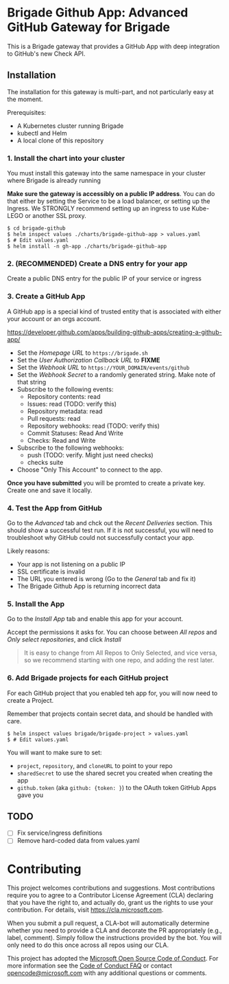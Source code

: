 # Brigade Github App: Advanced GitHub Gateway for Brigade

This is a Brigade gateway that provides a GitHub App with deep integration to
GitHub's new Check API.

## Installation

The installation for this gateway is multi-part, and not particularly easy at
the moment.

Prerequisites:

- A Kubernetes cluster running Brigade
- kubectl and Helm
- A local clone of this repository

### 1. Install the chart into your cluster

You must install this gateway into the same namespace in your cluster where
Brigade is already running

**Make sure the gateway is accessibly on a public IP address**. You can do that
either by setting the Service to be a load balancer, or setting up the Ingress. We
STRONGLY recommend setting up an ingress to use Kube-LEGO or another SSL proxy.

```
$ cd brigade-github
$ helm inspect values ./charts/brigade-github-app > values.yaml
$ # Edit values.yaml
$ helm install -n gh-app ./charts/brigade-github-app
```

### 2. (RECOMMENDED) Create a DNS entry for your app

Create a public DNS entry for the public IP of your service or ingress

### 3. Create a GitHub App

A GitHub app is a special kind of trusted entity that is associated with either
your account or an orgs account.

https://developer.github.com/apps/building-github-apps/creating-a-github-app/

- Set the _Homepage URL_ to `https://brigade.sh`
- Set the _User Authorization Callback URL_ to **FIXME**
- Set the _Webhook URL_ to `https://YOUR_DOMAIN/events/github`
- Set the _Webhook Secret_ to a randomly generated string. Make note of that string
- Subscribe to the following events:
  - Repository contents: read
  - Issues: read (TODO: verify this)
  - Repository metadata: read
  - Pull requests: read
  - Repository webhooks: read (TODO: verify this)
  - Commit Statuses: Read And Write
  - Checks: Read and Write
- Subscribe to the following webhooks:
  - push (TODO: verify. Might just need checks)
  - checks suite
- Choose "Only This Account" to connect to the app.

**Once you have submitted** you will be promted to create a private key. Create
one and save it locally.

### 4. Test the App from GitHub

Go to the _Advanced_ tab and chck out the _Recent Deliveries_ section. This should
show a successful test run. If it is not successful, you will need to troubleshoot
why GitHub could not successfully contact your app.

Likely reasons:

- Your app is not listening on a public IP
- SSL certificate is invalid
- The URL you entered is wrong (Go to the _General_ tab and fix it)
- The Brigade Github App is returning incorrect data

### 5. Install the App

Go to the _Install App_ tab and enable this app for your account.

Accept the permissions it asks for. You can choose between _All repos_ and
_Only select repositories_, and click _Install_

> It is easy to change from All Repos to Only Selected, and vice versa, so we
> recommend starting with one repo, and adding the rest later.

### 6. Add Brigade projects for each GitHub project

For each GitHub project that you enabled teh app for, you will now need to
create a Project.

Remember that projects contain secret data, and should be handled with care.


```
$ helm inspect values brigade/brigade-project > values.yaml
$ # Edit values.yaml
```

You will want to make sure to set:

- `project`, `repository`, and `cloneURL`  to point to your repo
- `sharedSecret` to use the shared secret you created when creating the app
- `github.token` (aka `github: {token: }`) to the OAuth token GitHub Apps gave you

## TODO

- [ ] Fix service/ingress definitions
- [ ] Remove hard-coded data from values.yaml

# Contributing

This project welcomes contributions and suggestions.  Most contributions require you to agree to a
Contributor License Agreement (CLA) declaring that you have the right to, and actually do, grant us
the rights to use your contribution. For details, visit https://cla.microsoft.com.

When you submit a pull request, a CLA-bot will automatically determine whether you need to provide
a CLA and decorate the PR appropriately (e.g., label, comment). Simply follow the instructions
provided by the bot. You will only need to do this once across all repos using our CLA.

This project has adopted the [Microsoft Open Source Code of Conduct](https://opensource.microsoft.com/codeofconduct/).
For more information see the [Code of Conduct FAQ](https://opensource.microsoft.com/codeofconduct/faq/) or
contact [opencode@microsoft.com](mailto:opencode@microsoft.com) with any additional questions or comments.
